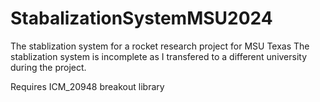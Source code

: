 # StabalizationSystemMSU2024
The stablization system for a rocket research project for MSU Texas
The stablization system is incomplete as I transfered to a different university during the project.

Requires ICM_20948 breakout library
